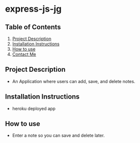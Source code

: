# express-js-jg 

## Table of Contents
1. [Project Description](#project-description)
2. [Installation Instructions](#installation-Instructions)
3. [How to use](#how-to-use)
4. [Contact Me](#contact-me)

## Project Description
* An Application where users can add, save, and delete notes.

## Installation Instructions
* heroku deployed app

## How to use
* Enter a note so you can save and delete later.